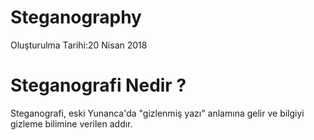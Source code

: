 # Steganography
Oluşturulma Tarihi:‎20 ‎Nisan ‎2018 
# Steganografi Nedir ?
Steganografi, eski Yunanca'da "gizlenmiş yazı" anlamına gelir ve bilgiyi gizleme  bilimine verilen addır. 
